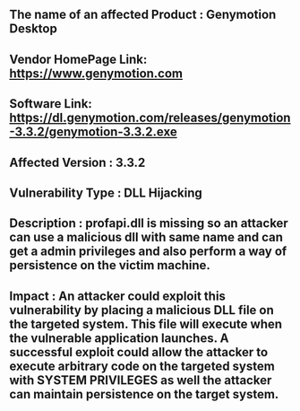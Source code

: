 ## The name of an affected Product : Genymotion Desktop

## Vendor HomePage Link: https://www.genymotion.com

## Software Link: https://dl.genymotion.com/releases/genymotion-3.3.2/genymotion-3.3.2.exe

## Affected Version : 3.3.2

## Vulnerability Type : DLL Hijacking

## Description : profapi.dll is missing so an attacker can use a malicious dll with same name and can get a admin privileges and also perform a way of persistence on the victim machine.

## Impact : An attacker could exploit this vulnerability by placing a malicious DLL file on the targeted system. This file will execute when the vulnerable application launches. A successful exploit could allow the attacker to execute arbitrary code on the targeted system with SYSTEM PRIVILEGES as well the attacker can maintain persistence on the target system. 
